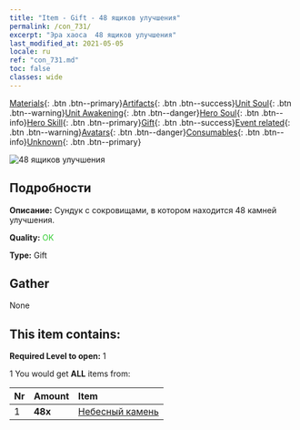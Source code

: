 ```yaml
---
title: "Item - Gift - 48 ящиков улучшения"
permalink: /con_731/
excerpt: "Эра хаоса  48 ящиков улучшения"
last_modified_at: 2021-05-05
locale: ru
ref: "con_731.md"
toc: false
classes: wide
---
```

 [Materials](/ItemsRU/){: .btn .btn--primary}[Artifacts](/ItemsRU/Artifacts/){: .btn .btn--success}[Unit Soul](/ItemsRU/UnitSoul/){: .btn .btn--warning}[Unit Awakening](/ItemsRU/UnitAwakening/){: .btn .btn--danger}[Hero Soul](/ItemsRU/HeroSoul/){: .btn .btn--info}[Hero Skill](/ItemsRU/HeroSkill/){: .btn .btn--primary}[Gift](/ItemsRU/Gift/){: .btn .btn--success}[Event related](/ItemsRU/Events/){: .btn .btn--warning}[Avatars](/ItemsRU/Avatars/){: .btn .btn--danger}[Consumables](/ItemsRU/Consumables/){: .btn .btn--info}[Unknown](/ItemsRU/Unknown/){: .btn .btn--primary}

 ![48 ящиков улучшения](/images/t/i_tool_30261.png)

## Подробности
 **Описание:** Сундук с сокровищами, в котором находится 48 камней улучшения.

 **Quality:** <span style="color: #32CD32">OK</span>

 **Type:** Gift

## Gather

  None

## This item contains:

 **Required Level to open:** 1

 1 You would get **ALL** items  from:

  | Nr | Amount |     Item    |
  |:---|:-------|:------------|
  | 1 |  **48x** | [Небесный камень](/ItemsRU/art_188/) |  | 
